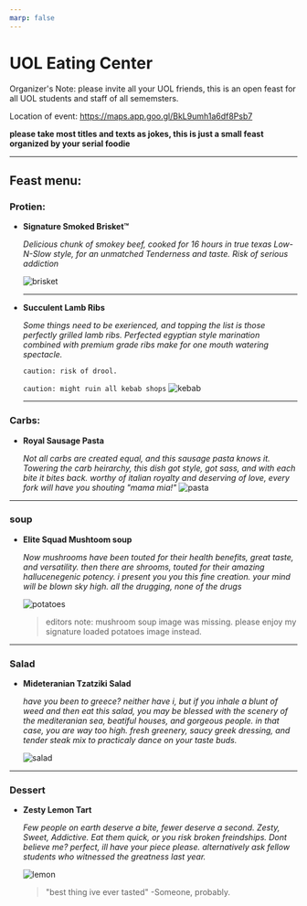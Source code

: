 ```yaml
---
marp: false
---
```


# UOL Eating Center 

Organizer's Note: please invite all your UOL friends, this is an open feast for all UOL students and staff of all sememsters.

Location of event: https://maps.app.goo.gl/BkL9umh1a6df8Psb7


 **please take most titles and texts as jokes, this is just a small feast organized by your serial foodie**

___

## Feast menu:

### Protien:
- **Signature Smoked Brisket™**
    
    *Delicious chunk of smokey beef, cooked for 16 hours in true texas Low-N-Slow style, for an unmatched Tenderness and taste. Risk of serious addiction*


    
    ![brisket](brisket.jpg)

    ---


- **Succulent Lamb  Ribs**

    *Some things need to be exerienced, and topping the list is those perfectly grilled lamb ribs. Perfected egyptian style marination combined with premium grade ribs make for one mouth watering spectacle.*

    `caution: risk of drool.`

    `caution: might ruin all kebab shops`
    ![kebab](kebab.png)

    ---

### Carbs:

- **Royal Sausage Pasta**

    *Not all carbs are created equal, and this sausage pasta knows it. Towering the carb heirarchy, this dish got style, got sass, and with each bite it bites back. worthy of italian royalty and deserving of love, every fork will have you shouting "mama mia!"*
    ![pasta](pasta.png)

---

### soup

- **Elite Squad Mushtoom soup**

    *Now mushrooms have been touted for their health benefits, great taste, and versatility. then there are shrooms, touted for their amazing hallucenegenic potency. i present you you this fine creation. your mind will be blown sky high. all the drugging, none of the drugs*

    ![potatoes](loaded.jpg)
     > editors note: mushroom soup image was missing. please enjoy my signature loaded potatoes image instead.

---

### Salad
- **Mideteranian Tzatziki Salad**

    *have you been to greece? neither have i, but if you inhale a blunt of weed and then eat this salad, you may be blessed with the scenery of the mediteranian sea, beatiful houses, and gorgeous people. in that case, you are way too high. fresh greenery, saucy greek dressing, and tender steak mix to practicaly dance on your taste buds.*

    ![salad](salad.png)

---

### Dessert

- **Zesty Lemon Tart**

    *Few people on earth deserve a bite, fewer deserve a second. Zesty, Sweet, Addictive. Eat them quick, or you risk broken freindships. Dont believe me? perfect, ill have your piece please. alternatively ask fellow students who witnessed the greatness last year.*

    ![lemon](lemon.jpg)

    > "best thing ive ever tasted" -Someone, probably.
